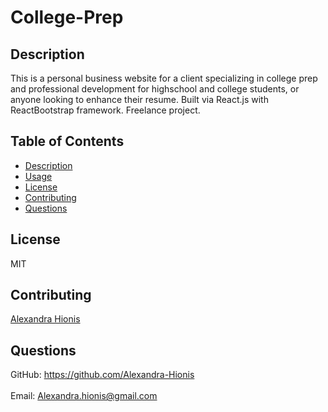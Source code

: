 # College-Prep

## Description

This is a personal business website for a client specializing in college prep and professional development for highschool and college students, or anyone looking to enhance their resume. Built via React.js with ReactBootstrap framework. Freelance project.

## Table of Contents

- [Description](#description)
- [Usage](#usage)
- [License](#license)
- [Contributing](#contributing)
- [Questions](#questions)

<!-- ![image 1](assets/images/sample-1.png)
![image 2](assets/images/sample-2.png)
![video](https://media.giphy.com/media/eaqtFnAFebguCbpscK/giphy.gif) -->

## License

MIT

## Contributing

[Alexandra Hionis](https://github.com/Alexandra-Hionis/README-Generator)

## Questions

GitHub: https://github.com/Alexandra-Hionis<br /><br />
Email: Alexandra.hionis@gmail.com<br /><br />
